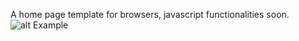 A home page template for browsers, javascript functionalities soon.
![alt Example](https://imgur.com/a/mJdIC6Z)
